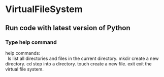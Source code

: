 # VirtualFileSystem
## Run code with latest version of Python
### Type help command 
  
  help
commands:
<br />   &nbsp;  ls           list all directories and files in the current directory.
    mkdir        create a new directory.
    cd           step into a directory.
    touch        create a new file.
    exit         exit the virtual file system.
